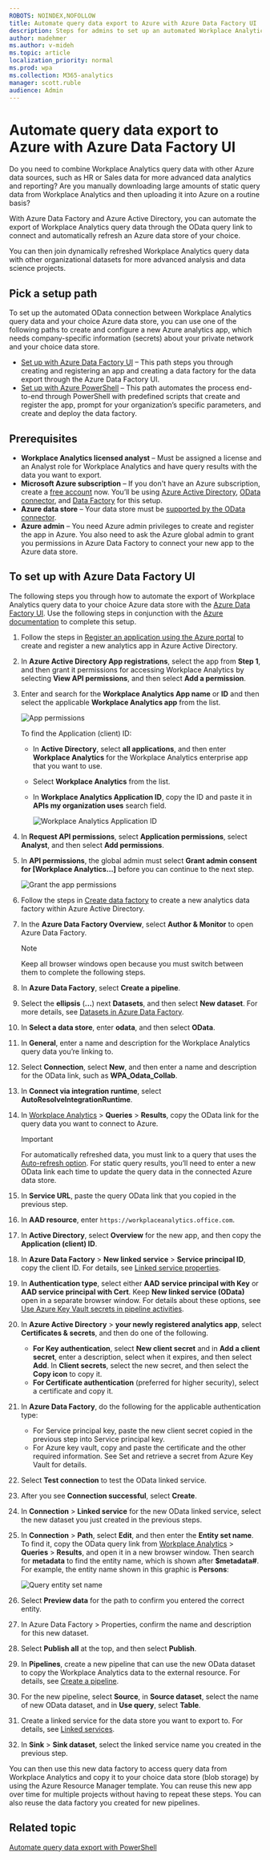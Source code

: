 ```yaml
---
ROBOTS: NOINDEX,NOFOLLOW
title: Automate query data export to Azure with Azure Data Factory UI
description: Steps for admins to set up an automated Workplace Analytics query data export to Azure through Azure Data Factory UI
author: madehmer
ms.author: v-mideh
ms.topic: article
localization_priority: normal 
ms.prod: wpa
ms.collection: M365-analytics
manager: scott.ruble
audience: Admin
---
```


# Automate query data export to Azure with Azure Data Factory UI

Do you need to combine Workplace Analytics query data with other Azure data sources, such as HR or Sales data for more advanced data analytics and reporting? Are you manually downloading large amounts of static query data from Workplace Analytics and then uploading it into Azure on a routine basis?

With Azure Data Factory and Azure Active Directory, you can automate the export of Workplace Analytics query data through the OData query link to connect and automatically refresh an Azure data store of your choice.

You can then join dynamically refreshed Workplace Analytics query data with other organizational datasets for more advanced analysis and data science projects.

## Pick a setup path

To set up the automated OData connection between Workplace Analytics query data and your choice Azure data store, you can use one of the following paths to create and configure a new Azure analytics app, which needs company-specific information (secrets) about your private network and your choice data store.

* [Set up with Azure Data Factory UI](#to-set-up-with-azure-data-factory-ui) – This path steps you through creating and registering an app and creating a data factory for the data export through the Azure Data Factory UI.
* [Set up with Azure PowerShell](https://github.com/microsoftgraph/M365Insights/blob/master/readme.md) – This path automates the process end-to-end through PowerShell with predefined scripts that create and register the app, prompt for your organization’s specific parameters, and create and deploy the data factory.

## Prerequisites

* **Workplace Analytics licensed analyst** – Must be assigned a license and an Analyst role for Workplace Analytics and have query results with the data you want to export.
* **Microsoft Azure subscription** – If you don't have an Azure subscription, create a [free account](https://azure.microsoft.com/free/) now. You’ll be using [Azure Active Directory](https://docs.microsoft.com/azure/active-directory/), [OData connector](https://docs.microsoft.com/azure/data-factory/connector-odata#supported-capabilities), and [Data Factory](https://docs.microsoft.com/rest/api/datafactory/) for this setup.
* **Azure data store** – Your data store must be [supported by the OData connector](https://docs.microsoft.com/azure/data-factory/connector-odata).
* **Azure admin** – You need Azure admin privileges to create and register the app in Azure. You also need to ask the Azure global admin to grant you permissions in Azure Data Factory to connect your new app to the Azure data store.

## To set up with Azure Data Factory UI

The following steps you through how to automate the export of Workplace Analytics query data to your choice Azure data store with the [Azure Data Factory UI](https://docs.microsoft.com/azure/data-factory/introduction). Use the following steps in conjunction with the [Azure documentation](https://docs.microsoft.com/azure/data-factory/introduction) to complete this setup.

1. Follow the steps in [Register an application using the Azure portal](https://docs.microsoft.com/azure/active-directory/develop/quickstart-register-app#register-a-new-application-using-the-azure-portal) to create and register a new analytics app in Azure Active Directory.
2. In **Azure Active Directory App registrations**, select the app from **Step 1**,  and then grant it permissions for accessing Workplace Analytics by selecting **View API permissions**, and then select **Add a permission**. 
3. Enter and search for the **Workplace Analytics App name** or **ID** and then select the applicable **Workplace Analytics app** from the list.

   ![App permissions](./images/app-permissions.png)
 
   To find the Application (client) ID:

   * In **Active Directory**, select **all applications**, and then enter **Workplace Analytics** for the Workplace Analytics enterprise app that you want to use.
   * Select **Workplace Analytics** from the list.
   * In **Workplace Analytics Application ID**, copy the ID and paste it in **APIs my organization uses** search field.

     ![Workplace Analytics Application ID](./images/app-id.png)

4.	In **Request API permissions**, select **Application permissions**, select **Analyst**, and then select **Add permissions**. 
5.	In **API permissions**, the global admin must select **Grant admin consent for [Workplace Analytics…]** before you can continue to the next step.

    ![Grant the app permissions](./images/permissions-grant.png)

6.	Follow the steps in [Create data factory](https://docs.microsoft.com/azure/data-factory/quickstart-create-data-factory-portal) to create a new analytics data factory within Azure Active Directory. 
7.	In the **Azure Data Factory Overview**, select **Author & Monitor** to open Azure Data Factory.

    > [!Note]
    > Keep all browser windows open because you must switch between them to complete the following steps.

8.	In **Azure Data Factory**, select **Create a pipeline**. 
9.	Select the **ellipsis** (**…**) next **Datasets**, and then select **New dataset**. For more details, see [Datasets in Azure Data Factory](https://docs.microsoft.com/azure/data-factory/concepts-datasets-linked-services).
10. In **Select a data store**, enter **odata**, and then select **OData**. 
11. In **General**, enter a name and description for the Workplace Analytics query data you’re linking to.
12. Select **Connection**, select **New**, and then enter a name and description for the OData link, such as **WPA_Odata_Collab**.

13. In **Connect via integration runtime**, select **AutoResolveIntegrationRuntime**. 
14. In [Workplace Analytics](https://workplaceanalytics.office.com/) > **Queries** > **Results**, copy the OData link for the query data you want to connect to Azure.

    > [!Important]
    > For automatically refreshed data, you must link to a query that uses the [Auto-refresh option](https://docs.microsoft.com/workplace-analytics/tutorials/query-auto-refresh#create-a-query-with-the-auto-refresh-option). For static query results, you’ll need to enter a new OData link each time to update the query data in the connected Azure data store.

15. In **Service URL**, paste the query OData link that you copied in the previous step. 
16. In **AAD resource**, enter `https://workplaceanalytics.office.com`. 
17. In **Active Directory**, select **Overview** for the new app, and then copy the **Application (client) ID**.
18. In **Azure Data Factory** > **New linked service** > **Service principal ID**, copy the client ID. For  details, see [Linked service properties](https://docs.microsoft.com/azure/data-factory/connector-odata#linked-service-properties).
19. In **Authentication type**, select either **AAD service principal with Key** or **AAD service principal with Cert**. Keep **New linked service (OData)** open in a separate browser window. For details about these options, see [Use Azure Key Vault secrets in pipeline activities](https://docs.microsoft.com/azure/data-factory/how-to-use-azure-key-vault-secrets-pipeline-activities).
20. In **Azure Active Directory** > **your newly registered analytics app**, select **Certificates & secrets**, and then do one of the following.

    * **For Key authentication**, select **New client secret** and in **Add a client secret**, enter a description, select when it expires, and then select **Add**. In **Client secrets**, select the new secret, and then select the **Copy icon** to copy it.
    * **For Certificate authentication** (preferred for higher security), select a certificate and copy it. 

21. In **Azure Data Factory**, do the following for the applicable authentication type:

    * For Service principal key, paste the new client secret copied in the previous step into Service principal key.
    * For Azure key vault, copy and paste the certificate and the other required information. See Set and retrieve a secret from Azure Key Vault for details. 

22.	Select **Test connection** to test the OData linked service. 
23.	After you see **Connection successful**, select **Create**. 
24.	In **Connection** > **Linked service** for the new OData linked service, select the new dataset you just created in the previous steps.
25.	In **Connection** > **Path**, select **Edit**, and then enter the **Entity set name**. To find it, copy the OData query link from [Workplace Analytics](https://workplaceanalytics.office.com/) > **Queries** > **Results**, and open it in a new browser window. Then search for **metadata** to find the entity name, which is shown after **$metadata#**. For example, the entity name shown in this graphic is **Persons**: 

     ![Query entity set name](./images/entity-set-name.png)

26. Select **Preview data** for the path to confirm you entered the correct entity. 
27. In Azure Data Factory > Properties, confirm the name and description for this new dataset. 
28. Select **Publish all** at the top, and then select **Publish**.
29. In **Pipelines**, create a new pipeline that can use the new OData dataset to copy the Workplace Analytics data to the external resource. For details, see [Create a pipeline](https://docs.microsoft.com/azure/data-factory/tutorial-copy-data-portal#create-a-pipeline).
30. For the new pipeline, select **Source**, in **Source dataset**, select the name of new OData dataset, and in **Use query**, select **Table**. 
31. Create a linked service for the data store you want to export to. For details, see [Linked services](https://docs.microsoft.com/azure/data-factory/author-management-hub#linked-services).
32. In **Sink** > **Sink dataset**, select the linked service name you created in the previous step.

You can then use this new data factory to access query data from Workplace Analytics and copy it to your choice data store (blob storage) by using the Azure Resource Manager template. You can reuse this new app over time for multiple projects without having to repeat these steps. You can also reuse the data factory you created for new pipelines.

## Related topic

[Automate query data export with PowerShell](https://github.com/microsoftgraph/M365Insights/blob/master/readme.md)
